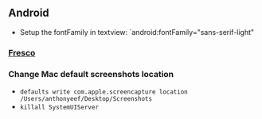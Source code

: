 ## Android
- Setup the fontFamily in textview: `android:fontFamily="sans-serif-light"

### [Fresco](http://frescolib.org/docs/getting-started.html#_)

### Change Mac default screenshots location
- `defaults write com.apple.screencapture location /Users/anthonyeef/Desktop/Screenshots`
- `killall SystemUIServer`

